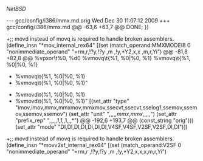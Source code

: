 $NetBSD$

--- gcc/config/i386/mmx.md.orig	Wed Dec 30 11:07:12 2009
+++ gcc/config/i386/mmx.md
@@ -63,6 +63,7 @@
   DONE;
 })
 
+;; movd instead of movq is required to handle broken assemblers.
 (define_insn "*mov<mode>_internal_rex64"
   [(set (match_operand:MMXMODEI8 0 "nonimmediate_operand"
 				"=rm,r,!?y,!?y ,m  ,!y,*Y2,x,x ,m,r,Yi")
@@ -81,8 +82,8 @@
     %vpxor\t%0, %d0
     %vmovq\t{%1, %0|%0, %1}
     %vmovq\t{%1, %0|%0, %1}
-    %vmovq\t{%1, %0|%0, %1}
-    %vmovq\t{%1, %0|%0, %1}"
+    %vmovd\t{%1, %0|%0, %1}
+    %vmovd\t{%1, %0|%0, %1}"
   [(set_attr "type" "imov,imov,mmx,mmxmov,mmxmov,ssecvt,ssecvt,sselog1,ssemov,ssemov,ssemov,ssemov")
    (set_attr "unit" "*,*,*,*,*,mmx,mmx,*,*,*,*,*")
    (set_attr "prefix_rep" "*,*,*,*,*,1,1,*,1,*,*,*")
@@ -192,6 +193,7 @@
        (const_string "orig")))
    (set_attr "mode" "DI,DI,DI,DI,DI,DI,DI,V4SF,V4SF,V2SF,V2SF,DI,DI")])
 
+;; movd instead of movq is required to handle broken assemblers.
 (define_insn "*movv2sf_internal_rex64"
   [(set (match_operand:V2SF 0 "nonimmediate_operand"
 				"=rm,r ,!?y,!?y ,m ,!y,*Y2,x,x,x,m,r,Yi")
